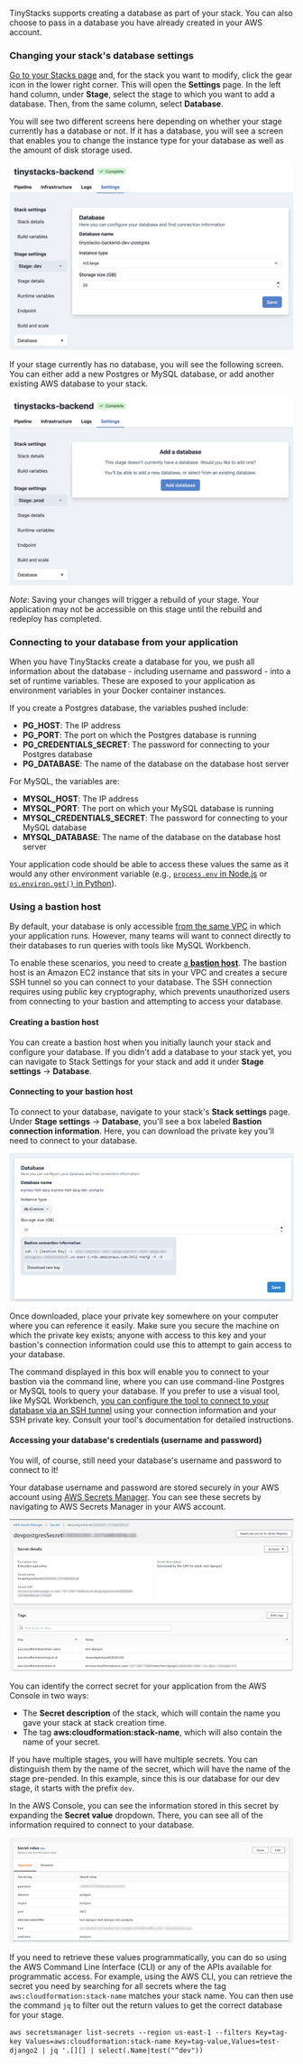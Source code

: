 TinyStacks supports creating a database as part of your stack. You can also choose to pass in a database you have already created in your AWS account. 

### Changing your stack's database settings

<a href="https://tinystacks.com/stacks/" target="_blank">Go to your Stacks page</a> and, for the stack you want to modify, click the gear icon in the lower right corner. This will open the **Settings** page. In the left hand column, under **Stage**, select the stage to which you want to add a database. Then, from the same column, select **Database**. 

You will see two different screens here depending on whether your stage currently has a database or not. If it has a database, you will see a screen that enables you to change the instance type for your database as well as the amount of disk storage used. 

![TinyStacks - change database settings for a stack](img/tinystacks-database-1.png)

If your stage currently has no database, you will see the following screen. You can either add a new Postgres or MySQL database, or add another existing AWS database to your stack. 

![TinyStacks - change database settings for a stack](img/tinystacks-database-2.png)

*Note*: Saving your changes will trigger a rebuild of your stage. Your application may not be accessible on this stage until the rebuild and redeploy has completed. 

### Connecting to your database from your application

When you have TinyStacks create a database for you, we push all information about the database - including username and password - into a set of runtime variables. These are exposed to your application as environment variables in your Docker container instances. 

If you create a Postgres database, the variables pushed include: 

* **PG_HOST**: The IP address
* **PG_PORT**: The port on which the Postgres database is running
* **PG_CREDENTIALS_SECRET**: The password for connecting to your Postgres database
* **PG_DATABASE**: The name of the database on the database host server

For MySQL, the variables are:

* **MYSQL_HOST**: The IP address
* **MYSQL_PORT**: The port on which your MySQL database is running
* **MYSQL_CREDENTIALS_SECRET**: The password for connecting to your MySQL database
* **MYSQL_DATABASE**: The name of the database on the database host server

Your application code should be able to access these values the same as it would any other environment variable (e.g., <a href="https://nodejs.dev/learn/how-to-read-environment-variables-from-nodejs" target="_blank">`process.env` in Node.js</a> or <a href="https://www.nylas.com/blog/making-use-of-environment-variables-in-python/" target="_blank">`os.environ.get()` in Python</a>).


### Using a bastion host

By default, your database is only accessible [from the same VPC](networking.md) in which your application runs. However, many teams will want to connect directly to their databases to run queries with tools like MySQL Workbench. 

To enable these scenarios, you need to create <a href="https://aws.amazon.com/premiumsupport/knowledge-center/rds-connect-using-bastion-host-linux/" target="_blank">a **bastion host**</a>. The bastion host is an Amazon EC2 instance that sits in your VPC and creates a secure SSH tunnel so you can connect to your database. The SSH connection requires using public key cryptography, which prevents unauthorized users from connecting to your bastion and attempting to access your database. 

#### Creating a bastion host

You can create a bastion host when you initially launch your stack and configure your database. If you didn't add a database to your stack yet, you can navigate to Stack Settings for your stack and add it under **Stage settings** -> **Database**.

#### Connecting to your bastion host 

To connect to your database, navigate to your stack's **Stack settings** page. Under **Stage settings** -> **Database**, you'll see a box labeled **Bastion connection information**. Here, you can download the private key you'll need to connect to your database. 

![TinyStacks - see secrets for Postgres](img/db-bastion-key-download.png)

Once downloaded, place your private key somewhere on your computer where you can reference it easily. Make sure you secure the machine on which the private key exists; anyone with access to this key and your bastion's connection information could use this to attempt to gain access to your database. 

The command displayed in this box will enable you to connect to your bastion via the command line, where you can use command-line Postgres or MySQL tools to query your database. If you prefer to use a visual tool, like MySQL Workbench, <a href="https://dev.mysql.com/doc/workbench/en/wb-mysql-connections-methods-ssh.html" target="_blank">you can configure the tool to connect to your database via an SSH tunnel</a> using your connection information and your SSH private key. Consult your tool's documentation for detailed instructions. 

#### Accessing your database's credentials (username and password)

You will, of course, still need your database's username and password to connect to it!

Your database username and password are stored securely in your AWS account using <a href="https://console.aws.amazon.com/secretsmanager/" target="_blank">AWS Secrets Manager</a>. You can see these secrets by navigating to AWS Secrets Manager in your AWS account. 

![TinyStacks - see secrets for Postgres](img/tinystacks-secrets-1.jpg)

You can identify the correct secret for your application from the AWS Console in two ways: 

* The **Secret description** of the stack, which will contain the name you gave your stack at stack creation time. 
* The tag **aws:cloudformation:stack-name**, which will also contain the name of your secret. 

If you have multiple stages, you will have multiple secrets. You can distinguish them by the name of the secret, which will have the name of the stage pre-pended. In this example, since this is our database for our dev stage, it starts with the prefix `dev`. 

In the AWS Console, you can see the information stored in this secret by expanding the **Secret value** dropdown. There, you can see all of the information required to connect to your database. 

![TinyStacks - expand secret values for Postgres](img/tinystacks-secrets-2.jpg)

If you need to retrieve these values programmatically, you can do so using the AWS Command Line Interface (CLI) or any of the APIs available for programmatic access. For example, using the AWS CLI, you can retrieve the secret you need by searching for all secrets where the tag `aws:cloudformation:stack-name` matches your stack name. You can then use the command `jq` to filter out the return values to get the correct database for your stage. 

```
aws secretsmanager list-secrets --region us-east-1 --filters Key=tag-key Values=aws:cloudformation:stack-name Key=tag-value,Values=test-django2 | jq '.[][] | select(.Name|test("^dev"))
```